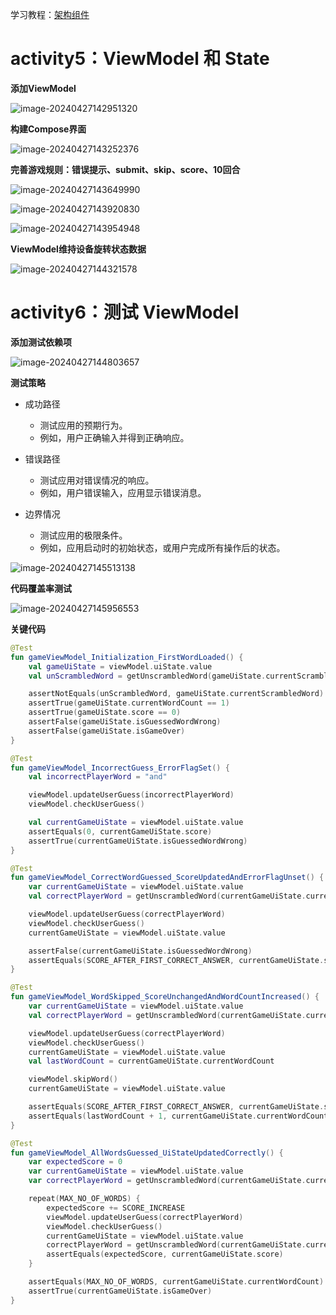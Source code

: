 学习教程：[架构组件](https://developer.android.google.cn/courses/pathways/android-basics-compose-unit-4-pathway-1?hl=zh-cn)

# activity5：ViewModel 和 State

**添加ViewModel**

![image-20240427142951320](https://s2.loli.net/2024/04/27/ucftEYGLKFxHihd.png)

**构建Compose界面**

![image-20240427143252376](https://s2.loli.net/2024/04/27/9Fe6PpxankjKcNC.png)

**完善游戏规则：错误提示、submit、skip、score、10回合**

![image-20240427143649990](https://s2.loli.net/2024/04/27/aXh7CrHnqi1JdQV.png)

![image-20240427143920830](https://s2.loli.net/2024/04/27/mHehuU7cERpBwW8.png)

![image-20240427143954948](https://s2.loli.net/2024/04/27/HBjE2f8ti7sYAOp.png)

**ViewModel维持设备旋转状态数据**

![image-20240427144321578](https://s2.loli.net/2024/04/27/KlWuBhgeqQ3zTHZ.png)

# activity6：测试 ViewModel

**添加测试依赖项**

![image-20240427144803657](https://s2.loli.net/2024/04/27/p5WbqLl2SJu6c4H.png)

**测试策略**
- 成功路径
  - 测试应用的预期行为。
  - 例如，用户正确输入并得到正确响应。


- 错误路径
    - 测试应用对错误情况的响应。
    - 例如，用户错误输入，应用显示错误消息。

- 边界情况
    - 测试应用的极限条件。
    - 例如，应用启动时的初始状态，或用户完成所有操作后的状态。

![image-20240427145513138](https://s2.loli.net/2024/04/27/MGL3sgWVS1a4UvB.png)

**代码覆盖率测试**

![image-20240427145956553](https://s2.loli.net/2024/04/27/MEkO2p4G8l7KNRg.png)

**关键代码**

```kotlin
@Test
fun gameViewModel_Initialization_FirstWordLoaded() {
    val gameUiState = viewModel.uiState.value
    val unScrambledWord = getUnscrambledWord(gameUiState.currentScrambledWord)

    assertNotEquals(unScrambledWord, gameUiState.currentScrambledWord)
    assertTrue(gameUiState.currentWordCount == 1)
    assertTrue(gameUiState.score == 0)
    assertFalse(gameUiState.isGuessedWordWrong)
    assertFalse(gameUiState.isGameOver)
}

@Test
fun gameViewModel_IncorrectGuess_ErrorFlagSet() {
    val incorrectPlayerWord = "and"

    viewModel.updateUserGuess(incorrectPlayerWord)
    viewModel.checkUserGuess()

    val currentGameUiState = viewModel.uiState.value
    assertEquals(0, currentGameUiState.score)
    assertTrue(currentGameUiState.isGuessedWordWrong)
}

@Test
fun gameViewModel_CorrectWordGuessed_ScoreUpdatedAndErrorFlagUnset() {
    var currentGameUiState = viewModel.uiState.value
    val correctPlayerWord = getUnscrambledWord(currentGameUiState.currentScrambledWord)

    viewModel.updateUserGuess(correctPlayerWord)
    viewModel.checkUserGuess()
    currentGameUiState = viewModel.uiState.value

    assertFalse(currentGameUiState.isGuessedWordWrong)
    assertEquals(SCORE_AFTER_FIRST_CORRECT_ANSWER, currentGameUiState.score)
}

@Test
fun gameViewModel_WordSkipped_ScoreUnchangedAndWordCountIncreased() {
    var currentGameUiState = viewModel.uiState.value
    val correctPlayerWord = getUnscrambledWord(currentGameUiState.currentScrambledWord)

    viewModel.updateUserGuess(correctPlayerWord)
    viewModel.checkUserGuess()
    currentGameUiState = viewModel.uiState.value
    val lastWordCount = currentGameUiState.currentWordCount

    viewModel.skipWord()
    currentGameUiState = viewModel.uiState.value

    assertEquals(SCORE_AFTER_FIRST_CORRECT_ANSWER, currentGameUiState.score)
    assertEquals(lastWordCount + 1, currentGameUiState.currentWordCount)
}

@Test
fun gameViewModel_AllWordsGuessed_UiStateUpdatedCorrectly() {
    var expectedScore = 0
    var currentGameUiState = viewModel.uiState.value
    var correctPlayerWord = getUnscrambledWord(currentGameUiState.currentScrambledWord)

    repeat(MAX_NO_OF_WORDS) {
        expectedScore += SCORE_INCREASE
        viewModel.updateUserGuess(correctPlayerWord)
        viewModel.checkUserGuess()
        currentGameUiState = viewModel.uiState.value
        correctPlayerWord = getUnscrambledWord(currentGameUiState.currentScrambledWord)
        assertEquals(expectedScore, currentGameUiState.score)
    }

    assertEquals(MAX_NO_OF_WORDS, currentGameUiState.currentWordCount)
    assertTrue(currentGameUiState.isGameOver)
}
```

